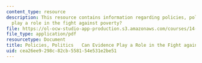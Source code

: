 ```yaml
---
content_type: resource
description: This resource contains information regarding policies, politics can evidence
  play a role in the fight against poverty?
file: https://ol-ocw-studio-app-production.s3.amazonaws.com/courses/14-73-the-challenge-of-world-poverty-spring-2011/cea26ee9298c82cb558154e531e2be51_MIT14_73S11_Lec24_slides.pdf
file_type: application/pdf
resourcetype: Document
title: Policies, Politics   Can Evidence Play a Role in the Fight against Poverty?
uid: cea26ee9-298c-82cb-5581-54e531e2be51
---
```

